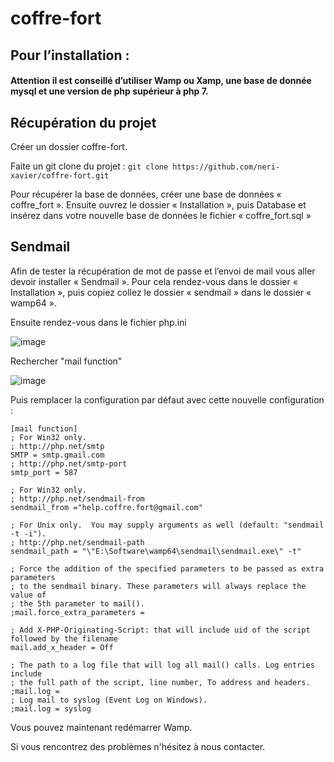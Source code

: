 # coffre-fort
## Pour l’installation :
#### Attention il est conseillé d’utiliser Wamp ou Xamp, une base de donnée mysql et une version de php supérieur à php 7.

## Récupération du projet
Créer un dossier coffre-fort.

Faite un git clone du projet :
``` git clone https://github.com/neri-xavier/coffre-fort.git ```

Pour récupérer la base de données, créer une base de données « coffre_fort ». Ensuite ouvrez le dossier « Installation », puis Database et insérez dans votre nouvelle base de données le fichier « coffre_fort.sql »

## Sendmail
Afin de tester la récupération de mot de passe et l’envoi de mail vous aller devoir installer « Sendmail ». Pour cela rendez-vous dans le dossier « Installation », puis copiez collez le dossier « sendmail » dans le dossier « wamp64 ».

Ensuite rendez-vous dans le fichier php.ini

![image](https://user-images.githubusercontent.com/51157220/109821466-4bfecc80-7c36-11eb-9733-36095fbbdc91.png)

Rechercher "mail function"

![image](https://user-images.githubusercontent.com/51157220/109821743-95e7b280-7c36-11eb-9668-0704aa5ee330.png)

Puis remplacer la configuration par défaut avec cette nouvelle configuration :

```
[mail function]
; For Win32 only.
; http://php.net/smtp
SMTP = smtp.gmail.com
; http://php.net/smtp-port
smtp_port = 587

; For Win32 only.
; http://php.net/sendmail-from
sendmail_from ="help.coffre.fort@gmail.com"

; For Unix only.  You may supply arguments as well (default: "sendmail -t -i").
; http://php.net/sendmail-path
sendmail_path = "\"E:\Software\wamp64\sendmail\sendmail.exe\" -t"

; Force the addition of the specified parameters to be passed as extra parameters
; to the sendmail binary. These parameters will always replace the value of
; the 5th parameter to mail().
;mail.force_extra_parameters =

; Add X-PHP-Originating-Script: that will include uid of the script followed by the filename
mail.add_x_header = Off

; The path to a log file that will log all mail() calls. Log entries include
; the full path of the script, line number, To address and headers.
;mail.log =
; Log mail to syslog (Event Log on Windows).
;mail.log = syslog
```

Vous pouvez maintenant redémarrer Wamp.

Si vous rencontrez des problèmes n'hésitez à nous contacter.
